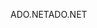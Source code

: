 <span data-ttu-id="021c3-101">ADO.NET</span><span class="sxs-lookup"><span data-stu-id="021c3-101">ADO.NET</span></span>
